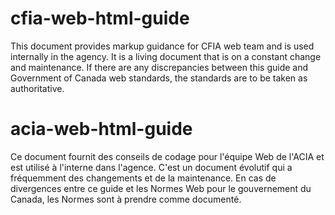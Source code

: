 # cfia-web-html-guide
This document provides markup guidance for CFIA web team and is used internally in the agency. It is a living document that is on a constant change and maintenance. If there are any discrepancies between this guide and Government of Canada web standards, the standards are to be taken as authoritative.
# acia-web-html-guide
Ce document fournit des conseils de codage pour l'équipe Web de l'ACIA et est utilisé à l'interne dans l'agence. C'est un document évolutif qui a fréquemment des changements et de la maintenance. En cas de divergences entre ce guide et les Normes Web pour le gouvernement du Canada, les Normes sont à prendre comme documenté.
